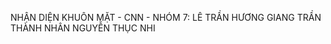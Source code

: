 NHẬN DIỆN KHUÔN MẶT - CNN - 
NHÓM 7:
    LÊ TRẦN HƯƠNG GIANG
    TRẦN THÀNH NHÂN
    NGUYỄN THỤC NHI
